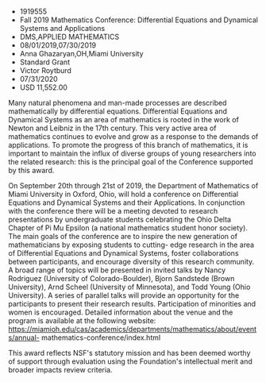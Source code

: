
* 1919555
* Fall 2019 Mathematics Conference: Differential Equations and Dynamical Systems and Applications
* DMS,APPLIED MATHEMATICS
* 08/01/2019,07/30/2019
* Anna Ghazaryan,OH,Miami University
* Standard Grant
* Victor Roytburd
* 07/31/2020
* USD 11,552.00

Many natural phenomena and man-made processes are described mathematically by
differential equations. Differential Equations and Dynamical Systems as an area
of mathematics is rooted in the work of Newton and Leibniz in the 17th century.
This very active area of mathematics continues to evolve and grow as a response
to the demands of applications. To promote the progress of this branch of
mathematics, it is important to maintain the influx of diverse groups of young
researchers into the related research: this is the principal goal of the
Conference supported by this award.

On September 20th through 21st of 2019, the Department of Mathematics of Miami
University in Oxford, Ohio, will hold a conference on Differential Equations and
Dynamical Systems and their Applications. In conjunction with the conference
there will be a meeting devoted to research presentations by undergraduate
students celebrating the Ohio Delta Chapter of Pi Mu Epsilon (a national
mathematics student honor society). The main goals of the conference are to
inspire the new generation of mathematicians by exposing students to cutting-
edge research in the area of Differential Equations and Dynamical Systems,
foster collaborations between participants, and encourage diversity of this
research community. A broad range of topics will be presented in invited talks
by Nancy Rodriguez (University of Colorado-Boulder), Bjorn Sandstede (Brown
University), Arnd Scheel (University of Minnesota), and Todd Young (Ohio
University). A series of parallel talks will provide an opportunity for the
participants to present their research results. Participation of minorities and
women is encouraged. Detailed information about the venue and the program is
available at the following website:
https://miamioh.edu/cas/academics/departments/mathematics/about/events/annual-
mathematics-conference/index.html

This award reflects NSF's statutory mission and has been deemed worthy of
support through evaluation using the Foundation's intellectual merit and broader
impacts review criteria.
